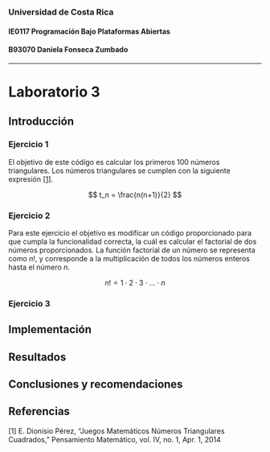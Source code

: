 ### Universidad de Costa Rica
#### IE0117 Programación Bajo Plataformas Abiertas
#### B93070 Daniela Fonseca Zumbado
---
# Laboratorio 3

## Introducción
### Ejercicio 1
El objetivo de este código es calcular los primeros 100 números triangulares. Los números triangulares se cumplen con la siguiente expresión [[1]](https://github.com/dfonsecz/Laboratorio-3?tab=readme-ov-file#referencias).

$$
t_n = \frac{n(n+1)}{2}
$$

### Ejercicio 2
Para este ejercicio el objetivo es modificar un código proporcionado para que cumpla la funcionalidad correcta, la cuál es calcular el factorial de dos números proporcionados. La función factorial de un número se representa como $n!$, y corresponde a la multiplicación de todos los números enteros hasta el número $n$.

$$
n! = 1 \cdot 2 \cdot 3 \cdot ... \cdot n
$$

### Ejercicio 3
## Implementación
## Resultados
## Conclusiones y recomendaciones
## Referencias
[1] E. Dionisio Pérez, “Juegos Matemáticos Números Triangulares Cuadrados,” Pensamiento Matemático, vol. IV, no. 1, Apr. 1, 2014 
